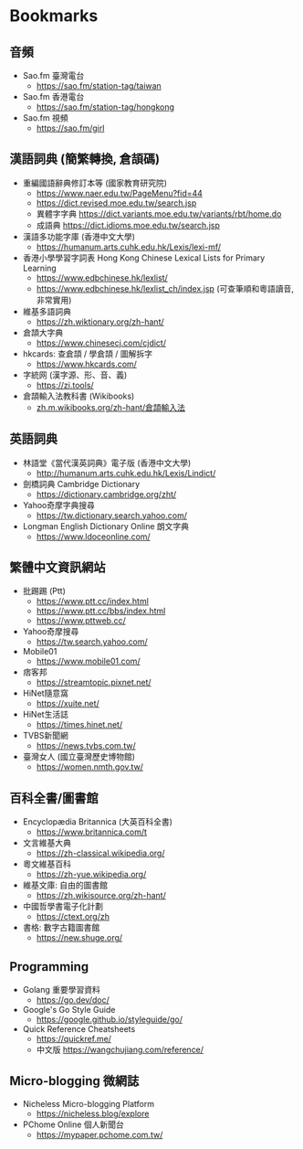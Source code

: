 # Bookmarks

## 音頻

- Sao.fm 臺灣電台
  - <https://sao.fm/station-tag/taiwan>
- Sao.fm 香港電台
  - <https://sao.fm/station-tag/hongkong>
- Sao.fm 視頻
  - <https://sao.fm/girl>

## 漢語詞典 (簡繁轉換, 倉頡碼)

- 重編國語辭典修訂本等 (國家教育研究院)
  - <https://www.naer.edu.tw/PageMenu?fid=44>
  - <https://dict.revised.moe.edu.tw/search.jsp>
  - 異體字字典 <https://dict.variants.moe.edu.tw/variants/rbt/home.do>
  - 成語典 <https://dict.idioms.moe.edu.tw/search.jsp>
- 漢語多功能字庫 (香港中文大學)
  - <https://humanum.arts.cuhk.edu.hk/Lexis/lexi-mf/>
- 香港小學學習字詞表 Hong Kong Chinese Lexical Lists for Primary Learning
  - <https://www.edbchinese.hk/lexlist/>
  - <https://www.edbchinese.hk/lexlist_ch/index.jsp> (可查筆順和粵語讀音, 非常實用)
- 維基多語詞典
  - <https://zh.wiktionary.org/zh-hant/>
- 倉頡大字典
  - <https://www.chinesecj.com/cjdict/>
- hkcards: 查倉頡 / 學倉頡 / 圖解拆字
  - <https://www.hkcards.com/>
- 字統网 (漢字源、形、音、義)
  - <https://zi.tools/>
- 倉頡輸入法教科書 (Wikibooks)
  - [zh.m.wikibooks.org/zh-hant/倉頡輸入法](https://zh.m.wikibooks.org/zh-hant/%E5%80%89%E9%A0%A1%E8%BC%B8%E5%85%A5%E6%B3%95)

## 英語詞典

- 林語堂《當代漢英詞典》電子版 (香港中文大學)
  - <http://humanum.arts.cuhk.edu.hk/Lexis/Lindict/>
- 劍橋詞典 Cambridge Dictionary
  - <https://dictionary.cambridge.org/zht/>
- Yahoo奇摩字典搜尋
  - <https://tw.dictionary.search.yahoo.com/>
- Longman English Dictionary Online 朗文字典
  - <https://www.ldoceonline.com/>

## 繁體中文資訊網站

- 批踢踢 (Ptt)
  - <https://www.ptt.cc/index.html>
  - <https://www.ptt.cc/bbs/index.html>
  - <https://www.pttweb.cc/>
- Yahoo奇摩搜尋
  - <https://tw.search.yahoo.com/>
- Mobile01
  - <https://www.mobile01.com/>
- 痞客邦
  - <https://streamtopic.pixnet.net/>
- HiNet隨意窩
  - <https://xuite.net/>
- HiNet生活誌
  - <https://times.hinet.net/>
- TVBS新聞網
  - <https://news.tvbs.com.tw/>
- 臺灣女人 (國立臺灣歷史博物館)
  - <https://women.nmth.gov.tw/>

## 百科全書/圖書館

- Encyclopædia Britannica (大英百科全書)
  - <https://www.britannica.com/t>
- 文言維基大典
  - <https://zh-classical.wikipedia.org/>
- 粵文維基百科
  - <https://zh-yue.wikipedia.org/>
- 維基文庫: 自由的圖書館
  - <https://zh.wikisource.org/zh-hant/>
- 中國哲學書電子化計劃
  - <https://ctext.org/zh>
- 書格: 數字古籍圖書館
  - <https://new.shuge.org/>

## Programming

- Golang 重要學習資料
  - <https://go.dev/doc/>
- Google's Go Style Guide
  - <https://google.github.io/styleguide/go/>
- Quick Reference Cheatsheets
  - <https://quickref.me/>
  - 中文版 <https://wangchujiang.com/reference/>

## Micro-blogging 微網誌

- Nicheless Micro-blogging Platform
  - <https://nicheless.blog/explore>
- PChome Online 個人新聞台
  - <https://mypaper.pchome.com.tw/>
